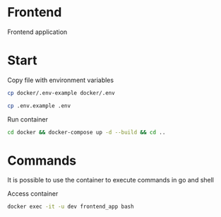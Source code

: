 # Frontend

Frontend application

# Start

Copy file with environment variables

```bash
cp docker/.env-example docker/.env
```

```bash
cp .env.example .env
```

Run container

```bash
cd docker && docker-compose up -d --build && cd ..
```

# Commands

It is possible to use the container to execute commands in go and shell

Access container
```bash
docker exec -it -u dev frontend_app bash
```
